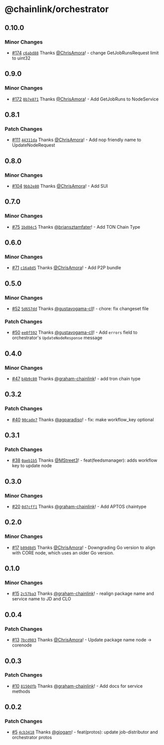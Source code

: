 # @chainlink/orchestrator

## 0.10.0

### Minor Changes

- [#174](https://github.com/smartcontractkit/chainlink-protos/pull/174) [`c6abd88`](https://github.com/smartcontractkit/chainlink-protos/commit/c6abd88c7fc508ff6328f8d8d9e0e750fc752bc2) Thanks [@ChrisAmora](https://github.com/ChrisAmora)! - change GetJobRunsRequest limit to uint32

## 0.9.0

### Minor Changes

- [#172](https://github.com/smartcontractkit/chainlink-protos/pull/172) [`0b7e871`](https://github.com/smartcontractkit/chainlink-protos/commit/0b7e871beebdfcc710481c62b0dff639c9f0bf4a) Thanks [@ChrisAmora](https://github.com/ChrisAmora)! - Add GetJobRuns to NodeService

## 0.8.1

### Patch Changes

- [#111](https://github.com/smartcontractkit/chainlink-protos/pull/111) [`44311da`](https://github.com/smartcontractkit/chainlink-protos/commit/44311daeb1ae57c7f40bfdbffbe7a5b38b2ae62c) Thanks [@ChrisAmora](https://github.com/ChrisAmora)! - Add nop friendly name to UpdateNodeRequest

## 0.8.0

### Minor Changes

- [#104](https://github.com/smartcontractkit/chainlink-protos/pull/104) [`9bb2e80`](https://github.com/smartcontractkit/chainlink-protos/commit/9bb2e80174448a27978b13f6583ad561de4ff47a) Thanks [@ChrisAmora](https://github.com/ChrisAmora)! - Add SUI

## 0.7.0

### Minor Changes

- [#75](https://github.com/smartcontractkit/chainlink-protos/pull/75) [`1bd04c5`](https://github.com/smartcontractkit/chainlink-protos/commit/1bd04c5a9a4f045d99f129f60047ade3dc55d398) Thanks [@briansztamfater](https://github.com/briansztamfater)! - Add TON Chain Type

## 0.6.0

### Minor Changes

- [#71](https://github.com/smartcontractkit/chainlink-protos/pull/71) [`c16a8d5`](https://github.com/smartcontractkit/chainlink-protos/commit/c16a8d5880faf2d2cbd19e36ce06c20372439304) Thanks [@ChrisAmora](https://github.com/ChrisAmora)! - Add P2P bundle

## 0.5.0

### Minor Changes

- [#52](https://github.com/smartcontractkit/chainlink-protos/pull/52) [`5d657dd`](https://github.com/smartcontractkit/chainlink-protos/commit/5d657dd517379adea2e3c4408999cc804b953aa4) Thanks [@gustavogama-cll](https://github.com/gustavogama-cll)! - chore: fix changeset file

### Patch Changes

- [#50](https://github.com/smartcontractkit/chainlink-protos/pull/50) [`ee0f592`](https://github.com/smartcontractkit/chainlink-protos/commit/ee0f5924c05f80210887b42525524eef26809806) Thanks [@gustavogama-cll](https://github.com/gustavogama-cll)! - Add `errors` field to orchestrator's `UpdateNodeResponse` message

## 0.4.0

### Minor Changes

- [#47](https://github.com/smartcontractkit/chainlink-protos/pull/47) [`b4b9c80`](https://github.com/smartcontractkit/chainlink-protos/commit/b4b9c80fec56a47ca985dba9ea89dbbafad9e29d) Thanks [@graham-chainlink](https://github.com/graham-chainlink)! - add tron chain type

## 0.3.2

### Patch Changes

- [#40](https://github.com/smartcontractkit/chainlink-protos/pull/40) [`90cade7`](https://github.com/smartcontractkit/chainlink-protos/commit/90cade76ba4f9c594439b4bdf5e224c5e741e38c) Thanks [@agparadiso](https://github.com/agparadiso)! - fix: make workflow_key optional

## 0.3.1

### Patch Changes

- [#38](https://github.com/smartcontractkit/chainlink-protos/pull/38) [`0aeb1b5`](https://github.com/smartcontractkit/chainlink-protos/commit/0aeb1b5e0a3695a875d04251df25ae92cb3dc575) Thanks [@MStreet3](https://github.com/MStreet3)! - feat(feedsmanager): adds workflow key to update node

## 0.3.0

### Minor Changes

- [#20](https://github.com/smartcontractkit/chainlink-protos/pull/20) [`0d7cff1`](https://github.com/smartcontractkit/chainlink-protos/commit/0d7cff1e886bac8c7550b339e67f069ee4a682e1) Thanks [@graham-chainlink](https://github.com/graham-chainlink)! - Add APTOS chaintype

## 0.2.0

### Minor Changes

- [#17](https://github.com/smartcontractkit/chainlink-protos/pull/17) [`b89d8d5`](https://github.com/smartcontractkit/chainlink-protos/commit/b89d8d5c191cc4759450f55f1ba897f0dc0cc8d2) Thanks [@ChrisAmora](https://github.com/ChrisAmora)! - Downgrading Go version to align with CORE node, which uses an older Go version.

## 0.1.0

### Minor Changes

- [#15](https://github.com/smartcontractkit/chainlink-protos/pull/15) [`2c57ba3`](https://github.com/smartcontractkit/chainlink-protos/commit/2c57ba38a8029157148ab89b468972348a292b97) Thanks [@graham-chainlink](https://github.com/graham-chainlink)! - realign package name and service name to JD and CLO

## 0.0.4

### Patch Changes

- [#13](https://github.com/smartcontractkit/chainlink-protos/pull/13) [`7bcd983`](https://github.com/smartcontractkit/chainlink-protos/commit/7bcd9834ebc807a7eda939bc7cf0bbe59480bde1) Thanks [@ChrisAmora](https://github.com/ChrisAmora)! - Update package name node -> corenode

## 0.0.3

### Patch Changes

- [#10](https://github.com/smartcontractkit/chainlink-protos/pull/10) [`8150dfb`](https://github.com/smartcontractkit/chainlink-protos/commit/8150dfb75ad3df7681dc59f05b1ef7c2c2a1a6a6) Thanks [@graham-chainlink](https://github.com/graham-chainlink)! - Add docs for service methods

## 0.0.2

### Patch Changes

- [#5](https://github.com/smartcontractkit/chainlink-protos/pull/5) [`4cb3418`](https://github.com/smartcontractkit/chainlink-protos/commit/4cb341887f159095f98aaf7ba59f540f612b3ade) Thanks [@giogam](https://github.com/giogam)! - feat(protos): update job-distributor and orchestrator protos
